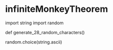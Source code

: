 # infiniteMonkeyTheorem

import string
import random


def generate_28_random_characters()

random.choice(string.ascii)
